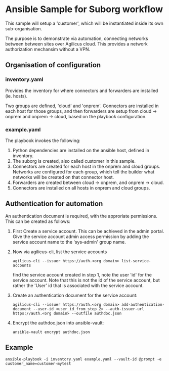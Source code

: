 # Ansible Sample for Suborg workflow

This sample will setup a 'customer', which will be instantiated inside its own sub-organisation.

The purpose is to demonstrate via automation, connecting networks between between sites over Agilicus cloud.
This provides a network authorization mechansim without a VPN.

## Organisation of configuration

### inventory.yaml

Provides the inventory for where connectors and forwarders are installed (ie. hosts).

Two groups are defined, 'cloud' and 'onprem'.  Connectors are installed in each host for those groups, and then
forwarders are setup from cloud -> onprem and onprem -> cloud, based on the playbook configuration.

### example.yaml

The playbook invokes the following:

1. Python dependencies are installed on the ansible host, defined in inventory.
2. The suborg is created, also called customer in this sample.
3. Connectors are created for each host in the onprem and cloud groups. Networks are configured for each group, which tell the builder what networks will be created on that connector host.
4. Forwarders are created between cloud -> onprem, and onprem -> cloud.
5. Connectors are installed on all hosts in onprem and cloud groups.

## Authentication for automation

An authentication document is required, with the approriate permissions. This can be created as follows:

1.  First Create a service account. This can be achieved in the admin portal. 
    Give the service account admin access permission by adding the service account name
    to the 'sys-admin' group name.
    
2.  Now via agilicus-cli, list the service accounts
	```
	agilicus-cli --issuer https://auth.<org domain> list-service-accounts
	```
    find the service account created in step 1, note the
    user 'id' for the service account.  Note that this is not the id of the service account,
    but rather the 'User' id that is associated with the service account.
    
3.  Create an authentication document for the service account:
	```
	agilicus-cli --issuer https://auth.<org domain> add-authentication-document --user-id <user_id_from_step_2> --auth-issuer-url https://auth.<org domain> --outfile authdoc.json
	```

4. Encrypt the authdoc.json into ansible-vault:
	```
	ansible-vault encrypt authdoc.json
	```


## Example

```
ansible-playbook -i inventory.yaml example.yaml --vault-id @prompt -e customer_name=customer-mytest
```
